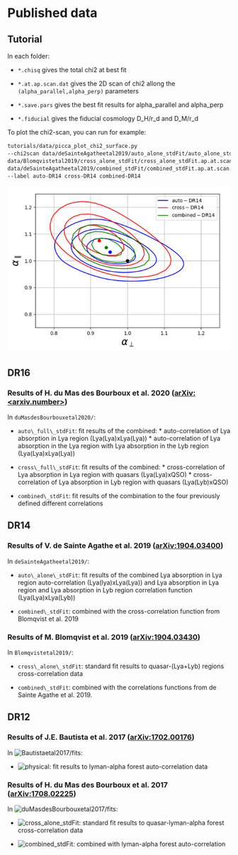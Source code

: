 # Published data

## Tutorial

In each folder:

*   `*.chisq` gives the total chi2 at best fit

*   `*.at.ap.scan.dat` gives the 2D scan of chi2 allong the
        `(alpha_parallel,alpha_perp)` parameters

*   `*.save.pars` gives the best fit results for alpha\_parallel
    and alpha_perp

*   `*.fiducial` gives the fiducial cosmology D\_H/r\_d and D\_M/r\_d

To plot the chi2-scan, you can run for example:
```bash
tutorials/data/picca_plot_chi2_surface.py
--chi2scan data/deSainteAgatheetal2019/auto_alone_stdFit/auto_alone_stdFit.ap.at.scan.dat
data/Blomqvistetal2019/cross_alone_stdFit/cross_alone_stdFit.ap.at.scan.dat
data/deSainteAgatheetal2019/combined_stdFit/combined_stdFit.ap.at.scan.dat
--label auto-DR14 cross-DR14 combined-DR14
```

![DR14-chi2scan](/tutorials/data/DR14-chi2-scan-ap-at.png)

## DR16

### Results of H. du Mas des Bourboux et al. 2020 ([arXiv:<arxiv.number>](https://arxiv.org/abs/<arxiv.number>))
In `duMasdesBourbouxetal2020/`:

*   `auto\_full\_stdFit`: fit results of the combined:
        * auto-correlation of Lya absorption in Lya region (Lya(Lya)xLya(Lya))
        * auto-correlation of Lya absorption in the Lya region with Lya absorption in the Lyb region (Lya(Lya)xLya(Lya))

*   `cross\_full\_stdFit`: fit results of the combined:
        * cross-correlation of Lya absorption in Lya region with quasars (Lya(Lya)xQSO)
        * cross-correlation of Lya absorption in Lyb region with quasars (Lya(Lyb)xQSO)

*   `combined\_stdFit`: fit results of the combination to the four previously defined
    different correlations

## DR14

### Results of V. de Sainte Agathe et al. 2019 ([arXiv:1904.03400](https://arxiv.org/abs/1904.03400))
In `deSainteAgatheetal2019/`:

*   `auto\_alone\_stdFit`: fit results of the combined Lya absorption in Lya region
    auto-correlation (Lya(lya)xLya(Lya)) and  Lya absorption in Lya
    region and Lya absorption in Lyb region correlation function
    (Lya(Lya)xLya(Lyb))

*   `combined\_stdFit`: combined with the cross-correlation function from Blomqvist et al. 2019

### Results of M. Blomqvist et al. 2019 ([arXiv:1904.03430](https://arxiv.org/abs/1904.03430))
In `Blomqvistetal2019/`:

*   `cross\_alone\_stdFit`: standard fit results to quasar-(Lya+Lyb) regions cross-correlation
    data

*   `combined\_stdFit`: combined with the correlations functions from de Sainte Agathe et al. 2019.

## DR12

### Results of J.E. Bautista et al. 2017 ([arXiv:1702.00176](https://arxiv.org/abs/1702.00176))
In ![Bautistaetal2017/fits](/data/Bautistaetal2017/fits/):

*   ![physical](/data/Bautistaetal2017/fits/physical/): fit results to lyman-alpha forest auto-correlation data

### Results of H. du Mas des Bourboux et al. 2017 ([arXiv:1708.02225](https://arxiv.org/abs/1708.02225))
In ![duMasdesBourbouxetal2017/fits](/data/duMasdesBourbouxetal2017/fits/):

*   ![cross\_alone\_stdFit](/data/duMasdesBourbouxetal2017/fits/cross_alone_stdFit/): standard fit results to quasar-lyman-alpha forest cross-correlation data

*   ![combined\_stdFit](/data/duMasdesBourbouxetal2017/fits/combined_stdFit/): combined with lyman-alpha forest auto-correlation
